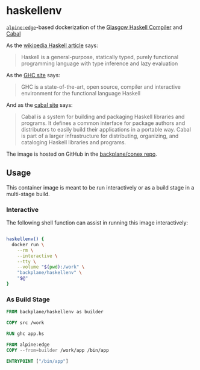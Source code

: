 # haskellenv

[`alpine:edge`](https://hub.docker.com/_/alpine/)-based dockerization of the [Glasgow Haskell Compiler](https://www.haskell.org/ghc/) and [Cabal](https://www.haskell.org/cabal/)

As the [wikipedia Haskell article](https://en.wikipedia.org/wiki/Haskell_(programming_language)) says:

> Haskell is a general-purpose, statically typed, purely functional programming language with type inference and lazy evaluation

As the [GHC site](https://www.haskell.org/ghc/) says:

> GHC is a state-of-the-art, open source, compiler and interactive environment for the functional language Haskell

And as the [cabal site](https://www.haskell.org/cabal/) says:

> Cabal is a system for building and packaging Haskell libraries and programs. It defines a common interface for package authors and distributors to easily build their applications in a portable way. Cabal is part of a larger infrastructure for distributing, organizing, and cataloging Haskell libraries and programs.

The image is hosted on GitHub in the [backplane/conex repo](https://github.com/backplane/conex/tree/main/haskellenv).

## Usage

This container image is meant to be run interactively or as a build stage in a multi-stage build.

### Interactive

The following shell function can assist in running this image interactively:

```sh

haskellenv() {
  docker run \
    --rm \
    --interactive \
    --tty \
    --volume "$(pwd):/work" \
    "backplane/haskellenv" \
    "$@"
}

```

### As Build Stage

```Dockerfile
FROM backplane/haskellenv as builder

COPY src /work

RUN ghc app.hs

FROM alpine:edge
COPY --from=builder /work/app /bin/app

ENTRYPOINT ["/bin/app"]
```
